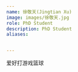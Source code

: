 ```yaml
---
name: 徐敬天(Jingtian Xu)
image: images/徐敬天.jpg
role: PhD Student
description: PhD Student
aliases:


---
```


爱好打游戏篮球
